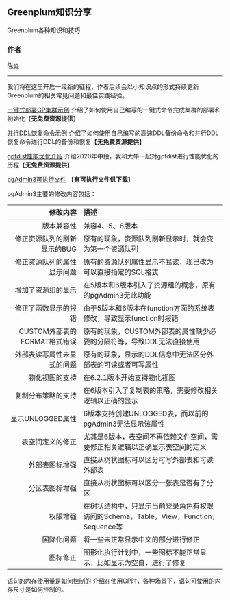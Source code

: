## Greenplum知识分享

Greenplum各种知识和技巧

### 作者

陈淼

****

我们将在这里开启一段新的征程，作者后续会以小知识点的形式持续更新Greenplum的相关常见问题和最佳实践经验。

[一键式部署GP集群示例](https://github.com/water32/gpfaq/blob/master/2020/gpdbinstall.md) 介绍了如何使用自己编写的一键式命令完成集群的部署和初始化【**无免费资源提供**】

[并行DDL恢复命令示例](https://github.com/water32/gpfaq/blob/master/2020/gpddlrestore.md) 介绍了如何使用自己编写的高速DDL备份命令和并行DDL恢复命令进行DDL的备份和恢复【**无免费资源提供**】

[gpfdist性能优化介绍](https://github.com/water32/gpfaq/blob/master/2020/gpfdist.md) 介绍2020年中段，我和大牛一起对gpfdist进行性能优化的历程【**无免费资源提供**】

[pgAdmin3可执行文件](https://github.com/water32/pgAdminIII4GP) 【**有可执行文件供下载**】

pgAdmin3主要的修改内容包括：

|  修改内容     | 描述 |
| ---: | :---- |
| 版本兼容性 | 兼容4、5、6版本 |
| 修正资源队列的刷新显示的BUG | 原有的现象，资源队列刷新显示时，就会变为第一个资源队列 |
| 修正资源队列的属性显示问题 | 原有的资源队列属性显示不易读，现已改为可以直接指定的SQL格式 |
| 增加了资源组的显示 | 在5版本和6版本引入了资源组的概念，原有的pgAdmin3无此功能 |
| 修正了函数显示的报错 | 由于5版本和6版本在function方面的系统表修改，导致显示function时报错 |
| CUSTOM外部表的FORMAT格式错误 | 原有的现象，CUSTOM外部表的属性缺少必要的分隔符等，导致DDL无法直接使用 |
| 外部表读写属性未显式的问题 | 原有的现象，显示的DDL信息中无法区分外部表的可读或者可写属性 |
| 物化视图的支持 | 在6.2.1版本开始支持物化视图 |
| 复制分布策略的支持 | 在6版本引入了复制表的策略，需要修改相关逻辑以正确的显示 |
| 显示UNLOGGED属性 | 6版本支持创建UNLOGGED表，而以前的pgAdmin3无法显示该属性 |
| 表空间定义的修正 | 尤其是6版本，表空间不再依赖文件空间，需要修正相关逻辑以正确显示表空间的定义 |
| 外部表图标增强 | 直接从树状图标可以区分可写外部表和可读外部表 |
| 分区表图标增强 | 直接从树状图标可以区分一张表是否有子分区 |
| 权限增强 | 在树状结构中，只显示当前登录角色有权限访问的Schema，Table，View，Function，Sequence等 |
| 国际化问题 | 将一些未正常显示中文的部分进行修正 |
| 图标修正 | 图形化执行计划中，一些图标不能正常显示，比如显示为空白，进行了修复 |

[语句的内存使用量是如何控制的](https://github.com/water32/gpfaq/blob/master/2020/statement_mem.md) 介绍在使用GP时，各种场景下，语句可使用的内存尺寸是如何控制的。

